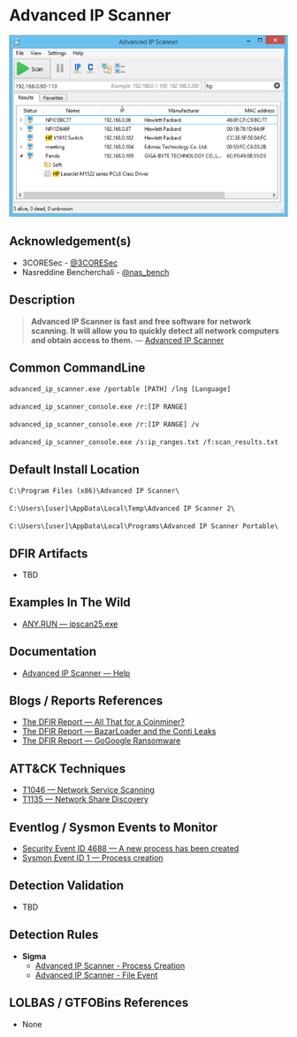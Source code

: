 # Advanced IP Scanner

<p align="center"><img src="/Images/Screenshots/Advanced-IP-Scanner.png"></p>

## Acknowledgement(s)

- 3CORESec - [@3CORESec](https://twitter.com/3CORESec)
- Nasreddine Bencherchali - [@nas_bench](https://twitter.com/nas_bench)

## Description

> **Advanced IP Scanner is fast and free software for network scanning. It will allow you to quickly detect all network computers and obtain access to them.** — [Advanced IP Scanner](https://www.advanced-ip-scanner.com/help/)

## Common CommandLine

```batch
advanced_ip_scanner.exe /portable [PATH] /lng [Language]

advanced_ip_scanner_console.exe /r:[IP RANGE]

advanced_ip_scanner_console.exe /r:[IP RANGE] /v

advanced_ip_scanner_console.exe /s:ip_ranges.txt /f:scan_results.txt
```

## Default Install Location

````batch
C:\Program Files (x86)\Advanced IP Scanner\

C:\Users\[user]\AppData\Local\Temp\Advanced IP Scanner 2\

C:\Users\[user]\AppData\Local\Programs\Advanced IP Scanner Portable\
````

## DFIR Artifacts

- TBD

## Examples In The Wild

- [ANY.RUN — ipscan25.exe](https://app.any.run/tasks/c73630e0-a3ca-40fe-9301-392e8f61f170/)

## Documentation

- [Advanced IP Scanner — Help](https://www.advanced-ip-scanner.com/help/)

## Blogs / Reports References

- [The DFIR Report — All That for a Coinminer?](https://thedfirreport.com/2021/01/18/all-that-for-a-coinminer/)
- [The DFIR Report — BazarLoader and the Conti Leaks](https://thedfirreport.com/2021/10/04/bazarloader-and-the-conti-leaks/)
- [The DFIR Report — GoGoogle Ransomware](https://thedfirreport.com/2020/04/04/gogoogle-ransomware/)

## ATT&CK Techniques

- [T1046 — Network Service Scanning](https://attack.mitre.org/techniques/T1046/)
- [T1135 — Network Share Discovery](https://attack.mitre.org/versions/v9/techniques/T1135/)

## Eventlog / Sysmon Events to Monitor

- [Security Event ID 4688 — A new process has been created](https://www.ultimatewindowssecurity.com/securitylog/encyclopedia/event.aspx?eventID=4688)
- [Sysmon Event ID 1 — Process creation](https://www.ultimatewindowssecurity.com/securitylog/encyclopedia/event.aspx?eventid=90001)

## Detection Validation

- TBD

## Detection Rules

- **Sigma**
  - [Advanced IP Scanner - Process Creation](https://github.com/SigmaHQ/sigma/blob/master/rules/windows/process_creation/process_creation_advanced_ip_scanner.yml)
  - [Advanced IP Scanner - File Event](https://github.com/SigmaHQ/sigma/blob/master/rules/windows/file_event/file_event_advanced_ip_scanner.yml)

## LOLBAS / GTFOBins References

- None
